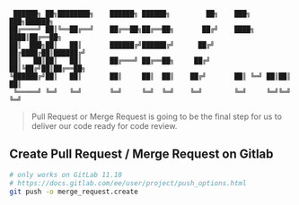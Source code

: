      ██████╗ ██╗████████╗    ██████╗ ██████╗         ██╗    ███╗   ███╗██████╗ 
    ██╔════╝ ██║╚══██╔══╝    ██╔══██╗██╔══██╗       ██╔╝    ████╗ ████║██╔══██╗
    ██║  ███╗██║   ██║       ██████╔╝██████╔╝      ██╔╝     ██╔████╔██║██████╔╝
    ██║   ██║██║   ██║       ██╔═══╝ ██╔══██╗     ██╔╝      ██║╚██╔╝██║██╔══██╗
    ╚██████╔╝██║   ██║       ██║     ██║  ██║    ██╔╝       ██║ ╚═╝ ██║██║  ██║
     ╚═════╝ ╚═╝   ╚═╝       ╚═╝     ╚═╝  ╚═╝    ╚═╝        ╚═╝     ╚═╝╚═╝  ╚═╝
                                                                               


> Pull Request or Merge Request is going to be the final step for us to deliver our code ready for code review.

## Create Pull Request / Merge Request on Gitlab
```bash 
# only works on GitLab 11.10
# https://docs.gitlab.com/ee/user/project/push_options.html
git push -o merge_request.create
```

